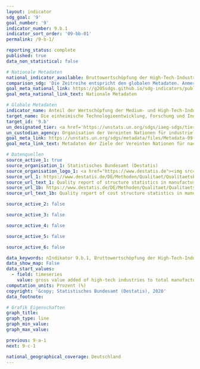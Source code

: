 ```yaml
---
layout: indicator
sdg_goal: '9'
goal_number: '9'
indicator_number: 9.b.1
indicator_sort_order: '09-bb-01'
permalink: /9-b-1/

reporting_status: complete
published: true
data_non_statistical: false

# Nationale Metadaten
national_indicator_available: Bruttowertschöpfung der High-Tech-Industrien am Verarbeitenden Gewerbe <br> Bruttowertschöpfung der Medium- und High-Tech-Industrien am Verarbeitenden Gewerbe <br> Bruttowertschöpfung der Medium-High-Tech-Industrien am Verarbeitenden Gewerbe
comparison_sdg: 'Die Zeitreihe entspricht den globalen Metadaten. Anmerkung: Die Definition der Bruttowertschöpfung (Grundpreise oder Faktorkosten) ist in den globalen Metadaten nicht eindeutig festgelegt. Darüber hinaus sehen die globalen Metadaten keine separate Veröffentlichung von MHT und HIT vor.'
goal_meta_national_link: https://g205sdgs.github.io/sdg-indicators/public/MetaDe/9.b.1.pdf
goal_meta_national_link_text: Nationale Metadaten

# Globale Metadaten
indicator_name: Anteil der Wertschöpfung der Medium- und High-Tech-Industrien an der Gesamtwertschöpfung
target_name: Die einheimische Technologieentwicklung, Forschung und Innovation in den Entwicklungsländern unterstützen, einschließlich durch Sicherstellung eines förderlichen politischen Umfelds, unter anderem für industrielle Diversifizierung und Wertschöpfung im Rohstoffbereich
target_id: '9.b'
un_designated_tier: <a href='https://unstats.un.org/sdgs/iaeg-sdgs/tier-classification/' title='Klicken Sie hier um weitere Informationen zur UN-Tier-Klassifikation zu erhalten.'>Tier I</a>
un_custodian_agency: Organisation der Vereinten Nationen für industrielle Entwicklung (UNIDO)
goal_meta_link: https://unstats.un.org/sdgs/metadata/files/Metadata-09-0B-01.pdf
goal_meta_link_text: Metadaten der Ziele der Vereinten Nationen für nachhaltige Entwicklung

# Datenquellen
source_active_1: true
source_organisation_1: Statistisches Bundesamt (Destatis)
source_organisation_logo_1: <a href="https://www.destatis.de"><img src="https://g205sdgs.github.io/sdg-indicators/public/OrgImgDe/destatis.png" alt="Logo destatis" style="height:60px; width:148px"/></a>
source_url_1: https://www.destatis.de/DE/Methoden/Qualitaet/Qualitaetsberichte/Industrie-Verarbeitendes-Gewerbe/einfuehrung.html
source_url_text_1: Quality report of structure statistics in manufacturing, mining and quarrying
source_url_1b: https://www.destatis.de/DE/Methoden/Qualitaet/Qualitaetsberichte/Industrie-Verarbeitendes-Gewerbe/einfuehrung.html
source_url_text_1b: Quality report of cost structure statistics in manufacturing, mining and quarrying

source_active_2: false

source_active_3: false

source_active_4: false

source_active_5: false

source_active_6: false

data_keywords: nIndikator 9.b.1, Bruttowertschöpfung der High-Tech-Industrien am Verarbeitenden Gewerbe, Bruttowertschöpfung der Medium- und High-Tech-Industrien am Verarbeitenden Gewerbe, Bruttowertschöpfung der Medium-High-Tech-Industrien am Verarbeitenden Gewerbe, Organisation der Vereinten Nationen für industrielle Entwicklung (UNIDO)
data_show_map: False
data_start_values: 
  - field: timeseries
    value: gross value added of high-tech industries to total manufacturing value added (%)
computation_units: Prozent (%)
copyright: '&copy; Statistisches Bundesamt (Destatis), 2020'
data_footnote: 

# Grafik Eigenschaften
graph_title: 
graph_type: line
graph_min_value: 
graph_max_value: 

previous: 9-a-1
next: 9-c-1

national_geographical_coverage: Deutschland
---
```



